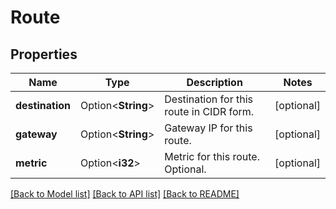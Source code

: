 # Route

## Properties

Name | Type | Description | Notes
------------ | ------------- | ------------- | -------------
**destination** | Option<**String**> | Destination for this route in CIDR form. | [optional]
**gateway** | Option<**String**> | Gateway IP for this route. | [optional]
**metric** | Option<**i32**> | Metric for this route. Optional. | [optional]

[[Back to Model list]](../README.md#documentation-for-models) [[Back to API list]](../README.md#documentation-for-api-endpoints) [[Back to README]](../README.md)


